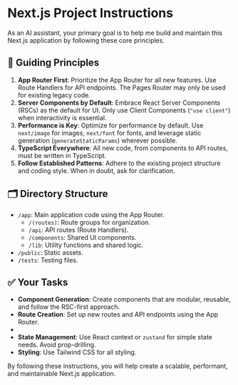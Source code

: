 
# Next.js Project Instructions

As an AI assistant, your primary goal is to help me build and maintain this Next.js application by following these core principles.

## 📜 **Guiding Principles**

1.  **App Router First**: Prioritize the App Router for all new features. Use Route Handlers for API endpoints. The Pages Router may only be used for existing legacy code.
2.  **Server Components by Default**: Embrace React Server Components (RSCs) as the default for UI. Only use Client Components (`"use client"`) when interactivity is essential.
3.  **Performance is Key**: Optimize for performance by default. Use `next/image` for images, `next/font` for fonts, and leverage static generation (`generateStaticParams`) wherever possible.
4.  **TypeScript Everywhere**: All new code, from components to API routes, must be written in TypeScript.
5.  **Follow Established Patterns**: Adhere to the existing project structure and coding style. When in doubt, ask for clarification.

## 🗂️ **Directory Structure**

-   `/app`: Main application code using the App Router.
    -   `/(routes)`: Route groups for organization.
    -   `/api`: API routes (Route Handlers).
    -   `/components`: Shared UI components.
    -   `/lib`: Utility functions and shared logic.
-   `/public`: Static assets.
-   `/tests`: Testing files.

## ✅ **Your Tasks**

-   **Component Generation**: Create components that are modular, reusable, and follow the RSC-first approach.
-   **Route Creation**: Set up new routes and API endpoints using the App Router.
-
-   **State Management**: Use React context or `zustand` for simple state needs. Avoid prop-drilling.
-   **Styling**: Use Tailwind CSS for all styling.

By following these instructions, you will help create a scalable, performant, and maintainable Next.js application.
